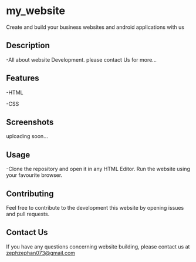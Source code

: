 # my_website
 Create and build your business websites and android applications with us
 


## Description
-All about website Development. please contact Us for more...

## Features
-HTML

-CSS



## Screenshots
uploading soon...



## Usage

-Clone the repository and open it in any HTML Editor. Run the website using your favourite browser.


## Contributing

Feel free to contribute to the development this website by opening issues and pull requests.

## Contact Us
If you have any questions concerning website building, please contact us at zephzephan073@gmail.com



